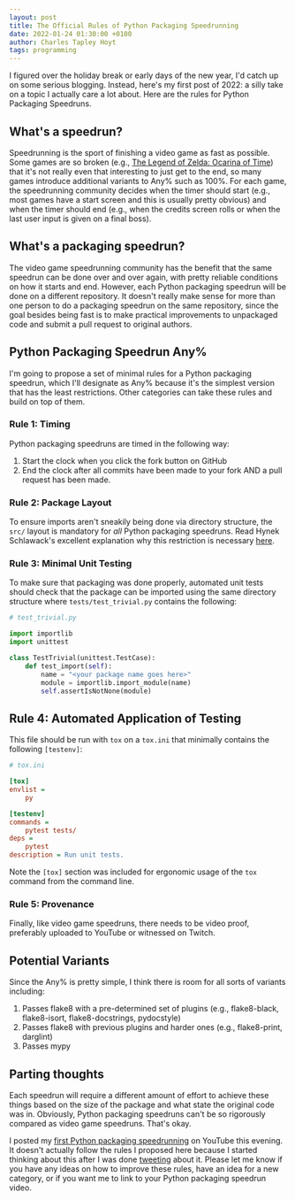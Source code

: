 ```yaml
---
layout: post
title: The Official Rules of Python Packaging Speedrunning
date: 2022-01-24 01:30:00 +0100
author: Charles Tapley Hoyt
tags: programming
---
```

I figured over the holiday break or early days of the new year, I'd catch up on
some serious blogging. Instead, here's my first post of 2022: a silly take on
a topic I actually care a lot about. Here are the rules for Python Packaging
Speedruns.

## What's a speedrun?

Speedrunning is the sport of finishing a video game as fast as possible. Some
games are so broken 
(e.g., [The Legend of Zelda: Ocarina of Time](https://www.speedrun.com/oot))
that it's not really even that interesting to just get to the end, so many
games introduce additional variants to Any% such as 100%. For each game,
the speedrunning community decides when the timer should start (e.g., most games
have a start screen and this is usually pretty obvious) and when the timer
should end (e.g., when the credits screen rolls or when the last user input
is given on a final boss). 

## What's a packaging speedrun?

The video game speedrunning community has the benefit that the
same speedrun can be done over and over again, with pretty reliable conditions
on how it starts and end. However, each Python packaging speedrun will be
done on a different repository. It doesn't really make sense for more than one
person to do a packaging speedrun on the same repository, since the goal besides
being fast is to make practical improvements to unpackaged code and submit
a pull request to original authors. 

## Python Packaging Speedrun Any%

I'm going to propose a set of minimal rules for a Python packaging speedrun,
which I'll designate as Any% because it's the simplest version that has the
least restrictions. Other categories can take these rules and build on top
of them.

### Rule 1: Timing

Python packaging speedruns are timed in the following way:

1. Start the clock when you click the fork button on GitHub
2. End the clock after all commits have been made to your fork AND a pull request has been made.

### Rule 2: Package Layout

To ensure imports aren't sneakily being done via directory structure, the
`src/` layout is mandatory for _all_ Python packaging speedruns. Read
Hynek Schlawack's excellent explanation why this restriction is necessary
[here](https://hynek.me/articles/testing-packaging/).

### Rule 3: Minimal Unit Testing

To make sure that packaging was done properly, automated unit tests should check
that the package can be imported using the same directory structure
where `tests/test_trivial.py` contains the following:

```python
# test_trivial.py

import importlib
import unittest

class TestTrivial(unittest.TestCase):
    def test_import(self):
        name = "<your package name goes here>"
        module = importlib.import_module(name)
        self.assertIsNotNone(module)
```

## Rule 4: Automated Application of Testing

This file should be run with `tox` on a `tox.ini` that minimally contains the
following `[testenv]`:

```ini
# tox.ini

[tox]
envlist =
    py

[testenv]
commands =
    pytest tests/
deps =
    pytest
description = Run unit tests.
```

Note the `[tox]` section was included for ergonomic usage of the `tox` command
from the command line.

### Rule 5: Provenance

Finally, like video game speedruns, there needs to be video proof, preferably
uploaded to YouTube or witnessed on Twitch.

## Potential Variants

Since the Any% is pretty simple, I think there is room for all sorts of variants
including:

1. Passes flake8 with a pre-determined set of plugins (e.g., flake8-black, flake8-isort, flake8-docstrings, pydocstyle)
2. Passes flake8 with previous plugins and harder ones (e.g., flake8-print, darglint)
3. Passes mypy

## Parting thoughts

Each speedrun will require a different amount of effort to achieve
these things based on the size of the package and what state the original code
was in. Obviously, Python packaging speedruns can't be so rigorously compared
as video game speedruns. That's okay.

I posted my [first Python packaging speedrunning](https://www.youtube.com/watch?v=-aje6kszNcc)
on YouTube this evening. It doesn't actually follow the rules I proposed here
because I started thinking about this after I was done [tweeting](https://twitter.com/cthoyt/status/1485406393251377159)
about it. Please let me know if you have any ideas on how to improve these
rules, have an idea for a new category, or if you want me to link to your
Python packaging speedrun video.
